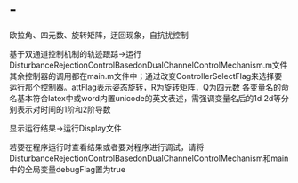 # -
欧拉角、四元数、旋转矩阵，迂回现象，自抗扰控制

基于双通道控制机制的轨迹跟踪->运行DisturbanceRejectionControlBasedonDualChannelControlMechanism.m文件
其余控制器的调用都在main.m文件中；通过改变ControllerSelectFlag来选择要运行那个控制器。attFlag表示姿态旋转，R为旋转矩阵，Q为四元数
各变量名的命名基本符合latex中或word内置unicode的英文表述，需强调变量名后的1d 2d等分别表示对时间的1阶和2阶导数

显示运行结果->运行Display文件

若要在程序运行时查看结果或者要对程序进行调试，请将DisturbanceRejectionControlBasedonDualChannelControlMechanism和main中的全局变量debugFlag置为true


